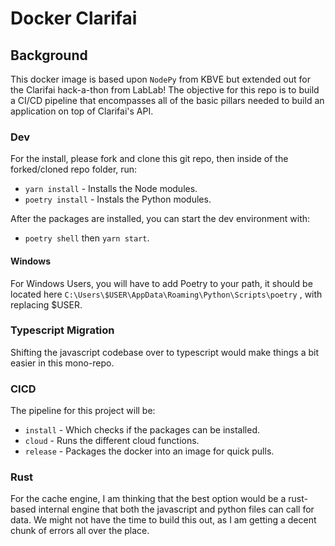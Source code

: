 # Docker Clarifai

## Background

This docker image is based upon `NodePy` from KBVE but extended out for the Clarifai hack-a-thon from LabLab!
The objective for this repo is to build a CI/CD pipeline that encompasses all of the basic pillars needed to build an application on top of Clarifai's API.

### Dev

For the install, please fork and clone this git repo, then inside of the forked/cloned repo folder, run:

- `yarn install` - Installs the Node modules.
- `poetry install` - Instals the Python modules.

After the packages are installed, you can start the dev environment with:

- `poetry shell` then `yarn start`.

#### Windows

For Windows Users, you will have to add Poetry to your path, it should be located here `C:\Users\$USER\AppData\Roaming\Python\Scripts\poetry` , with replacing $USER.

### Typescript Migration

Shifting the javascript codebase over to typescript would make things a bit easier in this mono-repo.

### CICD

The pipeline for this project will be:

- `install` - Which checks if the packages can be installed.
- `cloud` - Runs the different cloud functions.
- `release` - Packages the docker into an image for quick pulls.

### Rust

For the cache engine, I am thinking that the best option would be a rust-based internal engine that both the javascript and python files can call for data.
We might not have the time to build this out, as I am getting a decent chunk of errors all over the place.
